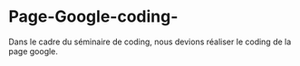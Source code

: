 # Page-Google-coding-
Dans le cadre du séminaire de coding, nous devions réaliser le coding de la page google. 
